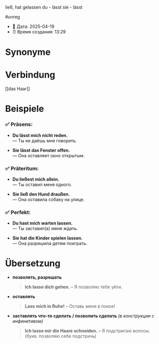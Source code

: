 ließ, hat gelassen
du - lässt
sie - lässt

#unreg
- 📍 Дата: 2025-04-19
- ⏰ Время создания: 13:29
# Synonyme

# Verbindung 
[[das Haar]]
# Beispiele
### ✅ **Präsens:**

- **Du lässt mich nicht reden.**  
    — Ты не даёшь мне говорить.
    
- **Sie lässt das Fenster offen.**  
    — Она оставляет окно открытым.
    

### ✅ **Präteritum:**

- **Du ließest mich allein.**  
    — Ты оставил меня одного.
    
- **Sie ließ den Hund draußen.**  
    — Она оставила собаку на улице.
    

### ✅ **Perfekt:**

- **Du hast mich warten lassen.**  
    — Ты заставил(а) меня ждать.
    
- **Sie hat die Kinder spielen lassen.**  
    — Она разрешила детям поиграть.
# Übersetzung
- **позволять, разрешать**
    
    > **Ich lasse dich gehen.** – Я позволяю тебе уйти.
    
- **оставлять**
    
    > **Lass mich in Ruhe!** – Оставь меня в покое!
    
- **заставлять что-то сделать / позволить сделать** _(в конструкции с инфинитивом)_
    
    > **Ich lasse mir die Haare schneiden.** – Я подстригаю волосы. (букв. позволяю себе подстричь)